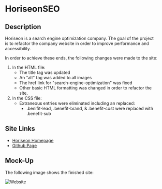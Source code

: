 # HoriseonSEO

## Description

Horiseon is a search engine optimization company.
The goal of the project is to refactor the company website
in order to improve performance and accessibility.

In order to achieve these ends, the following changes
were made to the site:

1. In the HTML file:
   - The title tag was updated
   - An "alt" tag was added to all images
   - The href link for "search-engine-optimization" was fixed
   - Other basic HTML formatting was changed in order to refactor the site.
2. In the CSS file:
   - Extraneous entries were eliminated including an replaced:
     - .benifit-lead, .benefit-brand, & .benefit-cost were replaced with .benefit-sub

## Site Links

- [Horiseon Homepage](https://jondnv.github.io/HoriseonSEO/)
- [Github Page](https://github.com/JonDnv/HoriseonSEO)

## Mock-Up

The following image shows the finished site:

![Website](./Assets/Website.png)

